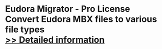 # Eudora Migrator - Pro License<br />Convert Eudora MBX files to various file types<br />[>> Detailed information](https://secure.shareit.com/shareit/product.html?productid=300976334&affiliateid=200057808)